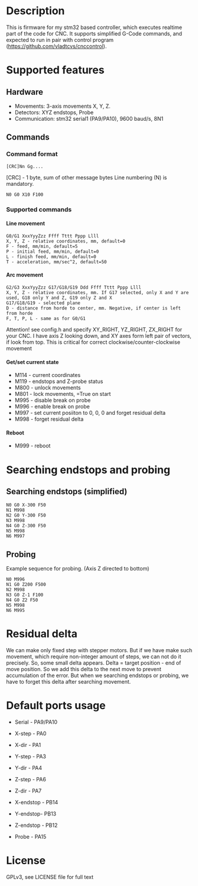 # Description

This is firmware for my stm32 based controller, which executes realtime part of the code for CNC. It supports simplified G-Code commands, and expected to run in pair with control program (https://github.com/vladtcvs/cnccontrol).

# Supported features

## Hardware
- Movements: 3-axis movements X, Y, Z.
- Detectors: XYZ endstops, Probe
- Communication: stm32 serial1 (PA9/PA10), 9600 baud/s, 8N1

## Commands

### Command format

```
[CRC]Nn Gg....
```

[CRC] - 1 byte, sum of other message bytes
Line numbering (N) is mandatory.

```
N0 G0 X10 F100
```

### Supported commands
#### Line movement
```
G0/G1 XxxYyyZzz Ffff Tttt Pppp Llll
X, Y, Z - relative coordinates, mm, default=0
F - feed, mm/min, default=5
P - initial feed, mm/min, default=0
L - finish feed, mm/min, default=0
T - acceleration, mm/sec^2, default=50
```

#### Arc movement
```
G2/G3 XxxYyyZzz G17/G18/G19 Ddd Ffff Tttt Pppp Llll
X, Y, Z - relative coordinates, mm. If G17 selected, only X and Y are used, G18 only Y and Z, G19 only Z and X
G17/G18/G19 - selected plane
D - distance from horde to center, mm. Negative, if center is left from horde
F, T, P, L - same as for G0/G1
```

Attention! see config.h and specify XY_RIGHT, YZ_RIGHT, ZX_RIGHT for your CNC. I have axis Z looking down, and XY axes form left pair of vectors, if look from top. This is critical for correct clockwise/counter-clockwise movement

#### Get/set current state

- M114 - current coordinates
- M119 - endstops and Z-probe status
- M800 - unlock movements
- M801 - lock movements, =True on start
- M995 - disable break on probe
- M996 - enable break on probe
- M997 - set current posiiton to 0, 0, 0 and forget residual delta
- M998 - forget residual delta

#### Reboot

- M999 - reboot

# Searching endstops and probing

## Searching endstops (simplified)

```
N0 G0 X-300 F50
N1 M998
N2 G0 Y-300 F50
N3 M998
N4 G0 Z-300 F50
N5 M998
N6 M997
```

## Probing

Example sequence for probing. (Axis Z directed to bottom)
```
N0 M996
N1 G0 Z200 F500
N2 M998
N3 G0 Z-1 F100
N4 G0 Z2 F50
N5 M998
N6 M995
```

# Residual delta

We can make only fixed step with stepper motors. But if we have make such movement, which require non-integer amount of steps, we can not do it precisely. So, some small delta appears. Delta = target position - end of move position. So we add this delta to the next move to prevent accumulation of the error. But when we searching endstops or probing, we have to forget this delta after searching movement.

# Default ports usage

- Serial - PA9/PA10
- X-step - PA0
- X-dir - PA1
- Y-step - PA3
- Y-dir - PA4
- Z-step - PA6
- Z-dir - PA7
- X-endstop - PB14
- Y-endstop-  PB13
- Z-endstop - PB12

- Probe - PA15

# License

GPLv3, see LICENSE file for full text

